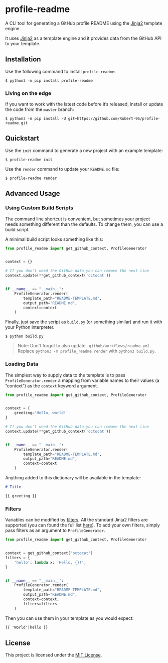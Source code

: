 # profile-readme

A CLI tool for generating a GitHub profile README using the [Jinja2](https://jinja.palletsprojects.com/) template engine.

It uses [Jinja2](https://jinja.palletsprojects.com/) as a template engine and it provides data from the GitHub API to your template.

## Installation

Use the following command to install `profile-readme`:

```
$ python3 -m pip install profile-readme
```

### Living on the edge

If you want to work with the latest code before it’s released, install or update the code from the `master` branch:

```
$ python3 -m pip install -U git+https://github.com/Robert-96/profile-readme.git
```

## Quickstart

Use the `init` command to generate a new project with an example template:

```
$ profile-readme init
```

Use the `render` command to update your `README.md` file:

```
$ profile-readme render
```

## Advanced Usage

### Using Custom Build Scripts

The command line shortcut is convenient, but sometimes your project needs something different than the defaults. To change them, you can use a build script.

A minimal build script looks something like this:

```python
from profile_readme import get_github_context, ProfileGenerator


context = {}

# If you don't need the GitHub data you can remove the next line
context.update(**get_github_context('octocat'))


if __name__ == "__main__":
    ProfileGenerator.render(
        template_path="README-TEMPLATE.md",
        output_path="README.md",
        context=context
    )

```

Finally, just save the script as `build.py` (or something similar) and run it with your Python interpreter.

```
$ python build.py
```

> Note: Don't forgot to also update `.github/workflows/readme.yml`.
> Replace `python3 -m profile_readme render` with `python3 build.py`.

### Loading Data

The simplest way to supply data to the template is to pass `ProfileGenerator.render` a mapping from variable names to their values (a “context”) as the `context` keyword argument.

```python
from profile_readme import get_github_context, ProfileGenerator


context = {
    greeting='Hello, world!'
}

# If you don't need the GitHub data you can remove the next line
context.update(**get_github_context('octocat'))


if __name__ == "__main__":
    ProfileGenerator.render(
        template_path="README-TEMPLATE.md",
        output_path="README.md",
        context=context
    )

```

Anything added to this dictionary will be available in the template:

```md
# Title

{{ greeting }}
```

### Filters

Variables can be modified by [filters](https://jinja.palletsprojects.com/en/2.11.x/templates/#filters). All the standard Jinja2 filters are supported (you can found the full list [here](https://jinja.palletsprojects.com/en/2.11.x/templates/#builtin-filters)).  To add your own filters, simply pass filters as an argument to `ProfileGenerator`.

```python
from profile_readme import get_github_context, ProfileGenerator


context = get_github_context('octocat')
filters = {
    'hello': lambda x: 'Hello, {}!',
}


if __name__ == "__main__":
    ProfileGenerator.render(
        template_path="README-TEMPLATE.md",
        output_path="README.md",
        context=context,
        filters=filters
    )

```

Then you can use them in your template as you would expect:

```md
{{ 'World'|hello }}
```

## License

This project is licensed under the [MIT License](LICENSE).